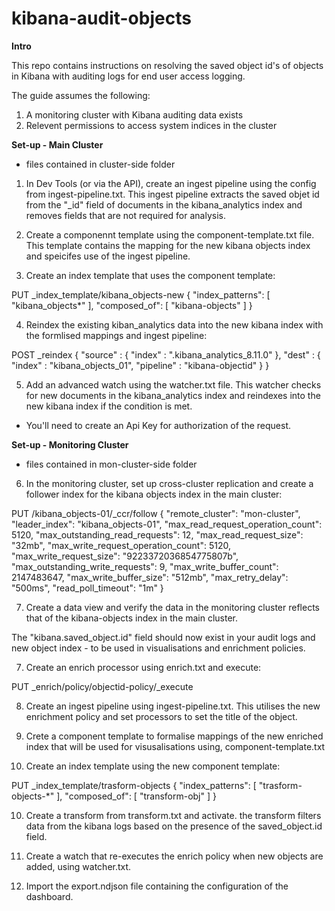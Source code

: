 # kibana-audit-objects

**Intro**

This repo contains instructions on resolving the saved object id's of objects in Kibana with auditing logs for end user access logging.

The guide assumes the following:
1. A monitoring cluster with Kibana auditing data exists 
2. Relevent permissions to access system indices in the cluster 


**Set-up - Main Cluster**
- files contained in cluster-side folder

1. In Dev Tools (or via the API), create an ingest pipeline using the config from ingest-pipeline.txt.
This ingest pipeline extracts the saved objet id from the "_id" field of documents in the kibana_analytics index and removes fields that are not required for analysis. 

2. Create a componennt template using the component-template.txt file. This template contains the mapping for the new kibana objects index and speicifes use of the ingest pipeline.

3. Create an index template that uses the component template:

PUT _index_template/kibana_objects-new
{
  "index_patterns": [
    "kibana_objects*"
  ],
  "composed_of": [
    "kibana-objects"
  ]
}

4. Reindex the existing kiban_analytics data into the new kibana index with the formlised mappings and ingest pipeline:

POST _reindex
{
  "source" : {
    "index" : ".kibana_analytics_8.11.0"
  },
  "dest" : {
    "index" : "kibana_objects_01",
    "pipeline" : "kibana-objectid"
  }
}

5. Add an advanced watch using the watcher.txt file. This watcher checks for new documents in the kibana_analytics index and reindexes into the new kibana index if the condition is met.
- You'll need to create an Api Key for authorization of the request.


**Set-up - Monitoring Cluster**
- files contained in mon-cluster-side folder

6. In the monitoring cluster, set up cross-cluster replication and create a follower index for the kibana objects index in the main cluster:

PUT /kibana_objects-01/_ccr/follow
{
  "remote_cluster": "mon-cluster",
  "leader_index": "kibana_objects-01",
  "max_read_request_operation_count": 5120,
  "max_outstanding_read_requests": 12,
  "max_read_request_size": "32mb",
  "max_write_request_operation_count": 5120,
  "max_write_request_size": "9223372036854775807b",
  "max_outstanding_write_requests": 9,
  "max_write_buffer_count": 2147483647,
  "max_write_buffer_size": "512mb",
  "max_retry_delay": "500ms",
  "read_poll_timeout": "1m"
}

7. Create a data view and verify the data in the monitoring cluster reflects that of the kibana-objects index in the main cluster.

The "kibana.saved_object.id" field should now exist in your audit logs and new object index - to be used in visualisations and enrichment policies. 

7. Create an enrich processor using enrich.txt and execute:

PUT _enrich/policy/objectid-policy/_execute

8. Create an ingest pipeline using ingest-pipeline.txt. This utilises the new enrichment policy and set processors to set the title of the object.

8. Crete a component template to formalise mappings of the new enriched index that will be used for visusalisations using, component-template.txt

9. Create an index template using the new component template:

PUT _index_template/trasform-objects
{
  "index_patterns": [
    "trasform-objects-*"
  ],
  "composed_of": [
    "transform-obj"
  ]
}

10. Create a transform from transform.txt and activate. the transform filters data from the kibana logs based on the presence of the saved_object.id field.

11. Create a watch that re-executes the enrich policy when new objects are added, using watcher.txt.

12. Import the export.ndjson file containing the configuration of the dashboard.

















